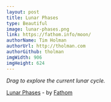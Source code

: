 ```yaml
---
layout: post
title: Lunar Phases
type: Beautiful
image: lunar-phases.png
link: https://fathom.info/moon/
authorName: Tim Holman
authorUrl: http://tholman.com
authorGithub: tholman
imgWidth: 906
imgHeight: 624
---
```


_Drag to explore the current lunar cycle._

[Lunar Phases](https://fathom.info/moon/) - by [Fathom](https://fathom.info)
